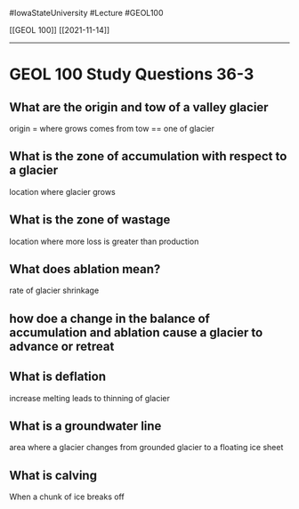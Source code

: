 
#IowaStateUniversity  #Lecture  #GEOL100

[[GEOL 100]] [[2021-11-14]]

---


# GEOL 100 Study Questions 36-3

## What are the origin and tow of a valley glacier 

origin = where grows comes from 
tow == one of glacier 

## What is the zone of accumulation with respect to a glacier 

location where glacier grows

## What is the zone of wastage 

location where more loss is greater than production 

## What does ablation mean? 

rate of glacier shrinkage 

## how doe a change in the balance of accumulation and ablation cause a glacier to advance or retreat 



## What is deflation 
increase melting leads to thinning of glacier 

## What is a groundwater line 

area where a glacier changes from grounded glacier to a floating ice sheet

## What is calving 

When a chunk of ice breaks off 